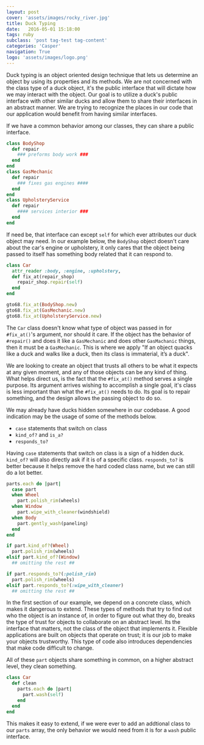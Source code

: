 ```yaml
---
layout: post
cover: 'assets/images/rocky_river.jpg'
title: Duck Typing
date:   2016-05-01 15:18:00
tags: ruby
subclass: 'post tag-test tag-content'
categories: 'Casper'
navigation: True
logo: 'assets/images/logo.png'
---
```


Duck typing is an object oriented design technique that lets us determine an object by using its properties and its methods. We are not concerned with the class type of a duck object, it's the public interface that will dictate how we may interact with the object. Our goal is to utilize a duck's public interface with other similar ducks and allow them to share their interfaces in an abstract manner. We are trying to recognize the places in our code that our application would benefit from having similar interfaces.

If we have a common behavior among our classes, they can share a public interface.

````ruby
class BodyShop
  def repair
    ### preforms body work ###
  end
end
class GasMechanic
  def repair
    ### fixes gas engines ####
  end
end
class UpholsteryService
  def repair
    #### services interior ###
  end
end
````

If need be, that interface can except `self` for which ever attributes our duck object may need. In our example below, the `BodyShop` object doesn't care about the car's engine or upholstery, it only cares that the object being passed to itself has something body related that it can respond to.

````ruby
class Car
  attr_reader :body, :engine, :upholstery, 
  def fix_at(repair_shop)
    repair_shop.repair(self)
  end
end

gto68.fix_at(BodyShop.new)
gto68.fix_at(GasMechanic.new)
gto68.fix_at(UpholsteryService.new)
````
The `Car` class doesn't know what type of object was passed in for `#fix_at()`'s argument, nor should it care. If the object has the behavior of `#repair()` and does it like a `GasMechanic` and does other `GasMachanic` things, then it must be a `GasMechanic`. This is where we apply "If an object quacks like a duck and walks like a duck, then its class is immaterial, it’s a duck".

We are looking to create an object that trusts all others to be what it expects at any given moment, and any of those objects can be any kind of thing. What helps direct us, is the fact that the `#fix_at()` method serves a single purpose. Its argument arrives wishing to accomplish a single goal, it's class is less important than what the `#fix_at()` needs to do. Its goal is to repair something, and the design allows the passing object to do so.

We may already have ducks hidden somewhere in our codebase. A good indication may be the usage of some of the methods below.

* `case` statements that switch on class
* `kind_of?` and `is_a?`
* `responds_to?`

Having `case` statements that switch on class is a sign of a hidden duck. `kind_of?` will also directly ask if it is of a specific class. `responds_to?` is better because it helps remove the hard coded class name, but we can still do a lot better.

````ruby
parts.each do |part|
  case part
  when Wheel
    part.polish_rim(wheels)
  when Window
    part.wipe_with_cleaner(windshield)
  when Body
    part.gently_wash(paneling)
  end
end

if part.kind_of?(Wheel)
  part.polish_rim(wheels)
elsif part.kind_of?(Window)
  ## omitting the rest ##

if part.responds_to?(:polish_rim)
  part.polish_rim(wheels)
elsif part.responds_to?(:wipe_with_cleaner)
  ## omitting the rest ##
````

In the first section of our example, we depend on a concrete class, which makes it dangerous to extend. These types of methods that try to find out who the object is an instance of, in order to figure out what they do, breaks the type of trust for objects to collaborate on an abstract level. Its the interface that matters, not the class of the object that implements it. Flexible applications are built on objects that operate on trust; it is our job to make your objects trustworthy. This type of code also introduces dependencies that make code difficult to change.

All of these `part` objects share something in common, on a higher abstract level, they clean something.

````ruby
class Car
  def clean
    parts.each do |part|
      part.wash(self)
    end
  end
end
````

This makes it easy to extend, if we were ever to add an addtional class to our `parts` array, the only behavior we would need from it is for a `wash` public interface.

